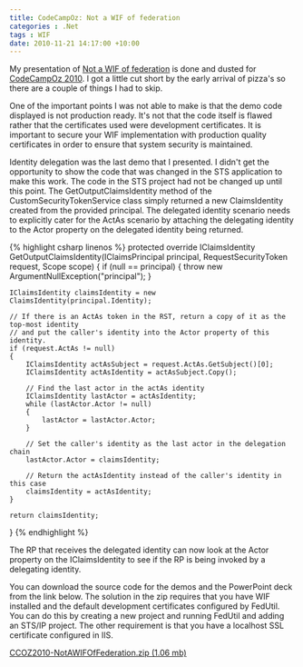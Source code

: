 ```yaml
---
title: CodeCampOz: Not a WIF of federation
categories : .Net
tags : WIF
date: 2010-11-21 14:17:00 +10:00
---
```


My presentation of [Not a WIF of federation][0] is done and dusted for [CodeCampOz 2010][1]. I got a little cut short by the early arrival of pizza's so there are a couple of things I had to skip.

One of the important points I was not able to make is that the demo code displayed is not production ready. It's not that the code itself is flawed rather that the certificates used were development certificates. It is important to secure your WIF implementation with production quality certificates in order to ensure that system security is maintained.

Identity delegation was the last demo that I presented. I didn't get the opportunity to show the code that was changed in the STS application to make this work. The code in the STS project had not be changed up until this point. The GetOutputClaimsIdentity method of the CustomSecurityTokenService class simply returned a new ClaimsIdentity created from the provided principal. The delegated identity scenario needs to explicitly cater for the ActAs scenario by attaching the delegating identity to the Actor property on the delegated identity being returned.

{% highlight csharp linenos %}
protected override IClaimsIdentity GetOutputClaimsIdentity(IClaimsPrincipal principal, RequestSecurityToken request, Scope scope)
{
    if (null == principal)
    {
        throw new ArgumentNullException("principal");
    }
     
    IClaimsIdentity claimsIdentity = new ClaimsIdentity(principal.Identity);
    
    // If there is an ActAs token in the RST, return a copy of it as the top-most identity
    // and put the caller's identity into the Actor property of this identity.
    if (request.ActAs != null)
    {
        IClaimsIdentity actAsSubject = request.ActAs.GetSubject()[0];
        IClaimsIdentity actAsIdentity = actAsSubject.Copy();
    
        // Find the last actor in the actAs identity
        IClaimsIdentity lastActor = actAsIdentity;
        while (lastActor.Actor != null)
        {
            lastActor = lastActor.Actor;
        }
    
        // Set the caller's identity as the last actor in the delegation chain
        lastActor.Actor = claimsIdentity;
    
        // Return the actAsIdentity instead of the caller's identity in this case
        claimsIdentity = actAsIdentity;
    }
    
    return claimsIdentity;
}
{% endhighlight %}

The RP that receives the delegated identity can now look at the Actor property on the IClaimsIdentity to see if the RP is being invoked by a delegating identity.

You can download the source code for the demos and the PowerPoint deck from the link below. The solution in the zip requires that you have WIF installed and the default development certificates configured by FedUtil. You can do this by creating a new project and running FedUtil and adding an STS/IP project. The other requirement is that you have a localhost SSL certificate configured in IIS.

[CCOZ2010-NotAWIFOfFederation.zip (1.06 mb)][2]

[0]: /2010/07/17/speaking-at-codecampoz/
[1]: http://www.codecampoz.com
[2]: /files/2010/11/CCOZ2010-NotAWIFOfFederation.zip
